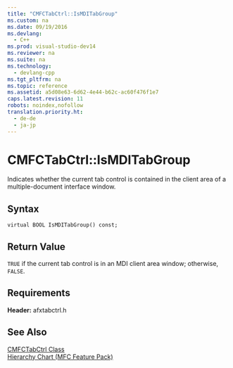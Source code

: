 ```yaml
---
title: "CMFCTabCtrl::IsMDITabGroup"
ms.custom: na
ms.date: 09/19/2016
ms.devlang: 
  - C++
ms.prod: visual-studio-dev14
ms.reviewer: na
ms.suite: na
ms.technology: 
  - devlang-cpp
ms.tgt_pltfrm: na
ms.topic: reference
ms.assetid: a5d08e63-6d62-4e44-b62c-ac60f476f1e7
caps.latest.revision: 11
robots: noindex,nofollow
translation.priority.ht: 
  - de-de
  - ja-jp
---
```

# CMFCTabCtrl::IsMDITabGroup
Indicates whether the current tab control is contained in the client area of a multiple-document interface window.  
  
## Syntax  
  
```  
virtual BOOL IsMDITabGroup() const;  
```  
  
## Return Value  
 `TRUE` if the current tab control is in an MDI client area window; otherwise, `FALSE`.  
  
## Requirements  
 **Header:** afxtabctrl.h  
  
## See Also  
 [CMFCTabCtrl Class](../vs140/CMFCTabCtrl-Class.md)   
 [Hierarchy Chart (MFC Feature Pack)](../vs140/Hierarchy-Chart.md)